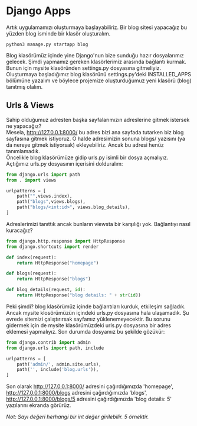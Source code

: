 # **Django Apps**
Artık uygulamamızı oluşturmaya başlayabiliriz. Bir blog sitesi yapacağız bu yüzden blog isminde bir klasör oluşturalım.

```
python3 manage.py startapp blog
```
Blog klasörümüz içinde yine Django'nun bize sunduğu hazır dosyalarımız gelecek. Şimdi yapmamız gereken klasörlerimiz arasında bağlantı kurmak. Bunun için mysite klasöründen settings.py dosyasına gitmeliyiz. Oluşturmaya başladığımız blog klasörünü settings.py'deki INSTALLED_APPS bölümüne yazalım ve böylece projemize oluşturduğumuz yeni klasörü (blog) tanıtmış olalım.

## **Urls & Views**
Sahip olduğumuz adresten başka sayfalarımızın adreslerine gitmek istersek ne yapacağız?     
Mesela, http://127.0.0.1:8000/ bu adres bizi ana sayfada tutarken biz blog sayfasına gitmek istiyoruz. O halde adresimizin sonuna blogs/ yazısını (ya da nereye gitmek istiyorsak) ekleyebiliriz. Ancak bu adresi henüz tanımlamadık.   
Öncelikle blog klasörümüze gidip urls.py isimli bir dosya açmalıyız.    
Açtığımız urls.py dosyasının içerisini dolduralım:

```python
from django.urls import path
from . import views

urlpatterns = [
    path("",views.index),
    path("blogs",views.blogs),
    path("blogs/<int:id>", views.blog_details),
]
```

Adreslerimizi tanıttık ancak bunların viewsta bir karşılığı yok. Bağlantıyı nasıl kuracağız? 

```python
from django.http.response import HttpResponse
from django.shortcuts import render

def index(request):
    return HttpResponse("homepage")

def blogs(request):
    return HttpResponse("blogs")

def blog_details(request, id):
    return HttpResponse("blog details: " + str(id))
```

Peki şimdi? blog klasörümüz içinde bağlantıları kurduk, etkileşim sağladık. Ancak mysite klosörümüzün içindeki urls.py dosyasına hala ulaşamadık. Şu evrede sitemizi çalıştırırsak sayfamız yüklenemeyecektir. Bu sorunu gidermek için de mysite klasörümüzdeki urls.py dosyasına bir adres eklemesi yapmalıyız. Son durumda dosyamız bu şekilde gözükür: 

```python
from django.contrib import admin
from django.urls import path, include

urlpatterns = [
    path('admin/', admin.site.urls),
    path('', include('blog.urls')),
]
```

Son olarak http://127.0.0.1:8000/ adresini çağırdığımızda 'homepage', http://127.0.0.1:8000/blogs adresini çağırdığımızda 'blogs', http://127.0.0.1:8000/blogs/5 adresini çağırdığımızda 'blog details: 5' yazılarını ekranda görürüz.

*Not: Sayı değeri herhangi bir int değer girilebilir. 5 örnektir.*
